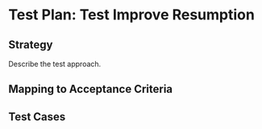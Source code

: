 # Test Plan: Test Improve Resumption

## Strategy

Describe the test approach.

## Mapping to Acceptance Criteria


## Test Cases


